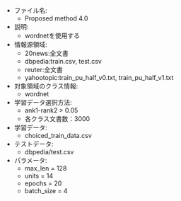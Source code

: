 - ファイル名:
    - Proposed method 4.0
- 説明:
    - wordnetを使用する
- 情報源領域:
    - 20news:全文書
    - dbpedia:train.csv, test.csv
    - reuter:全文書
    - yahootopic:train_pu_half_v0.txt, train_pu_half_v1.txt                 
- 対象領域のクラス情報:   
    - wordnet
- 学習データ選択方法:
    - ank1-rank2 > 0.05
    - 各クラス文書数：3000                
- 学習データ:
    - choiced_train_data.csv
- テストデータ:
    - dbpedia/test.csv
- パラメータ:
    - max_len = 128
    - units = 14           
    - epochs = 20
    - batch_size = 4
